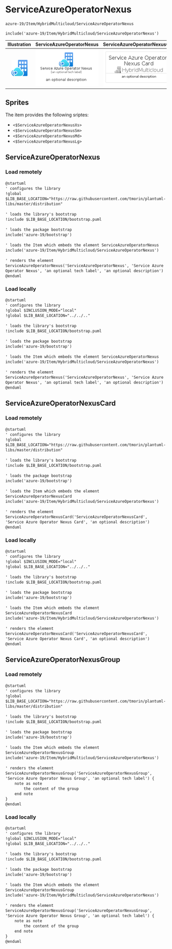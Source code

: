 # ServiceAzureOperatorNexus


```text
azure-19/Item/HybridMulticloud/ServiceAzureOperatorNexus
```

```text
include('azure-19/Item/HybridMulticloud/ServiceAzureOperatorNexus')
```



| Illustration | ServiceAzureOperatorNexus | ServiceAzureOperatorNexusCard | ServiceAzureOperatorNexusGroup |
| :---: | :---: | :---: | :---: |
| ![illustration for Illustration](../../../azure-19/Item/HybridMulticloud/ServiceAzureOperatorNexus.png) | ![illustration for ServiceAzureOperatorNexus](../../../azure-19/Item/HybridMulticloud/ServiceAzureOperatorNexus.Local.png) | ![illustration for ServiceAzureOperatorNexusCard](../../../azure-19/Item/HybridMulticloud/ServiceAzureOperatorNexusCard.Local.png) | ![illustration for ServiceAzureOperatorNexusGroup](../../../azure-19/Item/HybridMulticloud/ServiceAzureOperatorNexusGroup.Local.png) |



## Sprites
The item provides the following sriptes:

- `<$ServiceAzureOperatorNexusXs>`
- `<$ServiceAzureOperatorNexusSm>`
- `<$ServiceAzureOperatorNexusMd>`
- `<$ServiceAzureOperatorNexusLg>`





## ServiceAzureOperatorNexus

### Load remotely
```plantuml
@startuml
' configures the library
!global $LIB_BASE_LOCATION="https://raw.githubusercontent.com/tmorin/plantuml-libs/master/distribution"

' loads the library's bootstrap
!include $LIB_BASE_LOCATION/bootstrap.puml

' loads the package bootstrap
include('azure-19/bootstrap')

' loads the Item which embeds the element ServiceAzureOperatorNexus
include('azure-19/Item/HybridMulticloud/ServiceAzureOperatorNexus')

' renders the element
ServiceAzureOperatorNexus('ServiceAzureOperatorNexus', 'Service Azure Operator Nexus', 'an optional tech label', 'an optional description')
@enduml
```

### Load locally
```plantuml
@startuml
' configures the library
!global $INCLUSION_MODE="local"
!global $LIB_BASE_LOCATION="../../.."

' loads the library's bootstrap
!include $LIB_BASE_LOCATION/bootstrap.puml

' loads the package bootstrap
include('azure-19/bootstrap')

' loads the Item which embeds the element ServiceAzureOperatorNexus
include('azure-19/Item/HybridMulticloud/ServiceAzureOperatorNexus')

' renders the element
ServiceAzureOperatorNexus('ServiceAzureOperatorNexus', 'Service Azure Operator Nexus', 'an optional tech label', 'an optional description')
@enduml
```

## ServiceAzureOperatorNexusCard

### Load remotely
```plantuml
@startuml
' configures the library
!global $LIB_BASE_LOCATION="https://raw.githubusercontent.com/tmorin/plantuml-libs/master/distribution"

' loads the library's bootstrap
!include $LIB_BASE_LOCATION/bootstrap.puml

' loads the package bootstrap
include('azure-19/bootstrap')

' loads the Item which embeds the element ServiceAzureOperatorNexusCard
include('azure-19/Item/HybridMulticloud/ServiceAzureOperatorNexus')

' renders the element
ServiceAzureOperatorNexusCard('ServiceAzureOperatorNexusCard', 'Service Azure Operator Nexus Card', 'an optional description')
@enduml
```

### Load locally
```plantuml
@startuml
' configures the library
!global $INCLUSION_MODE="local"
!global $LIB_BASE_LOCATION="../../.."

' loads the library's bootstrap
!include $LIB_BASE_LOCATION/bootstrap.puml

' loads the package bootstrap
include('azure-19/bootstrap')

' loads the Item which embeds the element ServiceAzureOperatorNexusCard
include('azure-19/Item/HybridMulticloud/ServiceAzureOperatorNexus')

' renders the element
ServiceAzureOperatorNexusCard('ServiceAzureOperatorNexusCard', 'Service Azure Operator Nexus Card', 'an optional description')
@enduml
```

## ServiceAzureOperatorNexusGroup

### Load remotely
```plantuml
@startuml
' configures the library
!global $LIB_BASE_LOCATION="https://raw.githubusercontent.com/tmorin/plantuml-libs/master/distribution"

' loads the library's bootstrap
!include $LIB_BASE_LOCATION/bootstrap.puml

' loads the package bootstrap
include('azure-19/bootstrap')

' loads the Item which embeds the element ServiceAzureOperatorNexusGroup
include('azure-19/Item/HybridMulticloud/ServiceAzureOperatorNexus')

' renders the element
ServiceAzureOperatorNexusGroup('ServiceAzureOperatorNexusGroup', 'Service Azure Operator Nexus Group', 'an optional tech label') {
    note as note
        the content of the group
    end note
}
@enduml
```

### Load locally
```plantuml
@startuml
' configures the library
!global $INCLUSION_MODE="local"
!global $LIB_BASE_LOCATION="../../.."

' loads the library's bootstrap
!include $LIB_BASE_LOCATION/bootstrap.puml

' loads the package bootstrap
include('azure-19/bootstrap')

' loads the Item which embeds the element ServiceAzureOperatorNexusGroup
include('azure-19/Item/HybridMulticloud/ServiceAzureOperatorNexus')

' renders the element
ServiceAzureOperatorNexusGroup('ServiceAzureOperatorNexusGroup', 'Service Azure Operator Nexus Group', 'an optional tech label') {
    note as note
        the content of the group
    end note
}
@enduml
```

